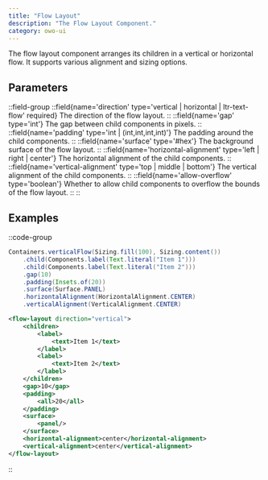 ```yaml
---
title: "Flow Layout"
description: "The Flow Layout Component."
category: owo-ui
---
```


The flow layout component arranges its children in a vertical or horizontal flow. It supports various alignment and sizing options.

## Parameters

::field-group
  ::field{name='direction' type='vertical | horizontal | ltr-text-flow' required}
  The direction of the flow layout.
  ::
  ::field{name='gap' type='int'}
  The gap between child components in pixels.
  ::
  ::field{name='padding' type='int | (int,int,int,int)'}
  The padding around the child components.
  ::
  ::field{name='surface' type='#hex'}
  The background surface of the flow layout.
  ::
  ::field{name='horizontal-alignment' type='left | right | center'}
  The horizontal alignment of the child components.
  ::
  ::field{name='vertical-alignment' type='top | middle | bottom'}
  The vertical alignment of the child components.
  ::
  ::field{name='allow-overflow' type='boolean'}
  Whether to allow child components to overflow the bounds of the flow layout.
  ::
::

## Examples

::code-group
```java [FlowLayout.java]
Containers.verticalFlow(Sizing.fill(100), Sizing.content())
    .child(Components.label(Text.literal("Item 1")))
    .child(Components.label(Text.literal("Item 2")))
    .gap(10)
    .padding(Insets.of(20))
    .surface(Surface.PANEL)
    .horizontalAlignment(HorizontalAlignment.CENTER)
    .verticalAlignment(VerticalAlignment.CENTER)
```

```xml [flow-layout.xml]
<flow-layout direction="vertical">
    <children>
        <label>
            <text>Item 1</text>
        </label>
        <label>
            <text>Item 2</text>
        </label>
    </children>
    <gap>10</gap>
    <padding>
        <all>20</all>
    </padding>
    <surface>
        <panel/>
    </surface>
    <horizontal-alignment>center</horizontal-alignment>
    <vertical-alignment>center</vertical-alignment>
</flow-layout>
```
::
